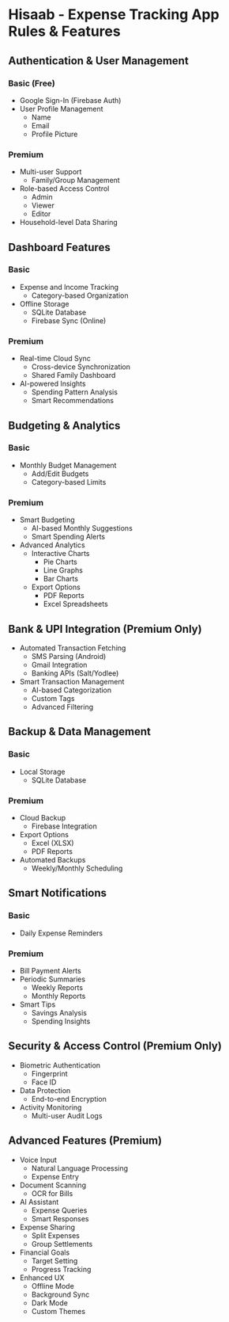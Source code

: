 # Hisaab - Expense Tracking App Rules & Features

## Authentication & User Management

### Basic (Free)
- Google Sign-In (Firebase Auth)
- User Profile Management
  - Name
  - Email
  - Profile Picture

### Premium
- Multi-user Support
  - Family/Group Management
- Role-based Access Control
  - Admin
  - Viewer
  - Editor
- Household-level Data Sharing

## Dashboard Features

### Basic
- Expense and Income Tracking
  - Category-based Organization
- Offline Storage
  - SQLite Database
  - Firebase Sync (Online)

### Premium
- Real-time Cloud Sync
  - Cross-device Synchronization
  - Shared Family Dashboard
- AI-powered Insights
  - Spending Pattern Analysis
  - Smart Recommendations

## Budgeting & Analytics

### Basic
- Monthly Budget Management
  - Add/Edit Budgets
  - Category-based Limits

### Premium
- Smart Budgeting
  - AI-based Monthly Suggestions
  - Smart Spending Alerts
- Advanced Analytics
  - Interactive Charts
    - Pie Charts
    - Line Graphs
    - Bar Charts
  - Export Options
    - PDF Reports
    - Excel Spreadsheets

## Bank & UPI Integration (Premium Only)
- Automated Transaction Fetching
  - SMS Parsing (Android)
  - Gmail Integration
  - Banking APIs (Salt/Yodlee)
- Smart Transaction Management
  - AI-based Categorization
  - Custom Tags
  - Advanced Filtering

## Backup & Data Management

### Basic
- Local Storage
  - SQLite Database

### Premium
- Cloud Backup
  - Firebase Integration
- Export Options
  - Excel (XLSX)
  - PDF Reports
- Automated Backups
  - Weekly/Monthly Scheduling

## Smart Notifications

### Basic
- Daily Expense Reminders

### Premium
- Bill Payment Alerts
- Periodic Summaries
  - Weekly Reports
  - Monthly Reports
- Smart Tips
  - Savings Analysis
  - Spending Insights

## Security & Access Control (Premium Only)
- Biometric Authentication
  - Fingerprint
  - Face ID
- Data Protection
  - End-to-end Encryption
- Activity Monitoring
  - Multi-user Audit Logs

## Advanced Features (Premium)
- Voice Input
  - Natural Language Processing
  - Expense Entry
- Document Scanning
  - OCR for Bills
- AI Assistant
  - Expense Queries
  - Smart Responses
- Expense Sharing
  - Split Expenses
  - Group Settlements
- Financial Goals
  - Target Setting
  - Progress Tracking
- Enhanced UX
  - Offline Mode
  - Background Sync
  - Dark Mode
  - Custom Themes 
